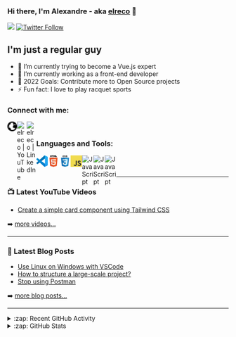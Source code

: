 ### Hi there, I'm Alexandre - aka [elreco][website] 👋

[![
](https://img.shields.io/website?label=elreco.fr&style=for-the-badge&url=https%3A%2F%2Felreco.fr)](https://elreco.fr)
[![Twitter Follow](https://img.shields.io/twitter/follow/el__reco?color=1DA1F2&logo=twitter&style=for-the-badge)](https://twitter.com/intent/follow?original_referer=https%3A%2F%2Fgithub.com%2FcodeSTACKr&screen_name=codeSTACKr)

## I'm just a regular guy

- 🌱 I’m currently trying to become a Vue.js expert
- 👯 I’m currently working as a front-end developer
- 🥅 2022 Goals: Contribute more to Open Source projects
- ⚡ Fun fact: I love to play racquet sports

### Connect with me:

[<img align="left" alt="elreco.fr" width="22px" src="https://raw.githubusercontent.com/iconic/open-iconic/master/svg/globe.svg" />][website]
[<img align="left" alt="elreco | YouTube" width="22px" src="https://cdn.jsdelivr.net/npm/simple-icons@v3/icons/youtube.svg" />][youtube]
[<img align="left" alt="elreco | LinkedIn" width="22px" src="https://cdn.jsdelivr.net/npm/simple-icons@v3/icons/linkedin.svg" />][linkedin]

<br />

### Languages and Tools:

<img align="left" alt="Visual Studio Code" width="26px" src="https://raw.githubusercontent.com/github/explore/80688e429a7d4ef2fca1e82350fe8e3517d3494d/topics/visual-studio-code/visual-studio-code.png" />
<img align="left" alt="HTML5" width="26px" src="https://raw.githubusercontent.com/github/explore/80688e429a7d4ef2fca1e82350fe8e3517d3494d/topics/html/html.png" />
<img align="left" alt="CSS3" width="26px" src="https://raw.githubusercontent.com/github/explore/80688e429a7d4ef2fca1e82350fe8e3517d3494d/topics/css/css.png" />
<img align="left" alt="JavaScript" width="26px" src="https://raw.githubusercontent.com/github/explore/80688e429a7d4ef2fca1e82350fe8e3517d3494d/topics/javascript/javascript.png" />
<img align="left" alt="JavaScript" width="26px" src="https://user-images.githubusercontent.com/42843594/136847638-e823ddac-ff7d-4429-8499-8bbee63dcf2b.png" />
<img align="left" alt="JavaScript" width="26px" src="https://user-images.githubusercontent.com/42843594/136847644-9760513e-a05c-40fa-831d-c981fbe221c7.png" />
<img align="left" alt="JavaScript" width="26px" src="https://user-images.githubusercontent.com/42843594/136847817-e638079b-d0f9-4b79-8895-45137c6f5c12.png" />


<br />
<br />

---

### 📺 Latest YouTube Videos

<!-- YOUTUBE:START -->
- [Create a simple card component using Tailwind CSS](https://www.youtube.com/watch?v=CnCgYH3KEaY)
<!-- YOUTUBE:END -->

➡️ [more videos...](https://www.youtube.com/channel/UCOxGj3-EjIvFto6qgx4HlkQ)

---

### 📕 Latest Blog Posts

<!-- BLOG-POST-LIST:START -->
- [Use Linux on Windows with VSCode](https://www.gaucode.fr/article/transverse/utilisez-linux-sur-windows-grace-a-vscode)
- [How to structure a large-scale project?](https://www.gaucode.fr/article/transverse/comment-structurer-un-projet-vue-de-grande-envergure)
- [Stop using Postman](https://www.gaucode.fr/article/transverse/arretez-d-utiliser-postman)
<!-- BLOG-POST-LIST:END -->

➡️ [more blog posts...](https://www.gaucode.fr/auteur/Alexandre%20Le%20Corre)

---

<details>
  <summary>:zap: Recent GitHub Activity</summary>
  
<!--START_SECTION:activity-->
<!--END_SECTION:activity-->

</details>

<details>
  <summary>:zap: GitHub Stats</summary>

  [![Elreco's GitHub stats](https://github-readme-stats.vercel.app/api?username=elreco)](https://github.com/elreco)
</details>

[website]: https://elreco.fr
[youtube]: https://www.youtube.com/channel/UCOxGj3-EjIvFto6qgx4HlkQ
[linkedin]: https://linkedin.com/in/alexandre-le-corre
